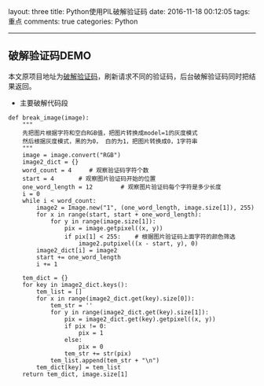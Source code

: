 layout: three
title: Python使用PIL破解验证码
date: 2016-11-18 00:12:05
tags: 重点
comments: true
categories: Python

---
## 破解验证码DEMO
本文原项目地址为[破解验证码](https://github.com/kouyalong/captcha_crack)，刷新请求不同的验证码，后台破解验证码同时把结果返回。

* 主要破解代码段
```
def break_image(image):
    """
    先把图片根据字符和空白RGB值，把图片转换成model=1的灰度模式
    然后根据灰度模式，黑的为0， 白的为1，把图片转换成0，1字符串
    """
    image = image.convert("RGB")
    image2_dict = {}
    word_count = 4     # 观察验证码字符个数
    start = 4       # 观察图片验证码开始的位置
    one_word_length = 12        # 观察图片验证码每个字符是多少长度
    i = 0
    while i < word_count:
        image2 = Image.new("1", (one_word_length, image.size[1]), 255)
        for x in range(start, start + one_word_length):
            for y in range(image.size[1]):
                pix = image.getpixel((x, y))
                if pix[1] < 255:    # 根据图片验证码上面字符的颜色筛选
                    image2.putpixel((x - start, y), 0)
        image2_dict[i] = image2
        start += one_word_length
        i += 1

    tem_dict = {}
    for key in image2_dict.keys():
        tem_list = []
        for x in range(image2_dict.get(key).size[0]):
            tem_str = ''
            for y in range(image2_dict.get(key).size[1]):
                pix = image2_dict.get(key).getpixel((x, y))
                if pix != 0:
                    pix = 1
                else:
                    pix = 0
                tem_str += str(pix)
            tem_list.append(tem_str + "\n")
        tem_dict[key] = tem_list
    return tem_dict, image.size[1]
```